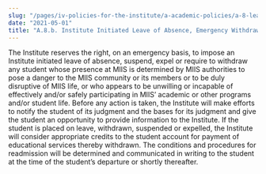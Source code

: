 ```yaml
---
slug: "/pages/iv-policies-for-the-institute/a-academic-policies/a-8-leaves-of-absence-withdrawal-suspension-expulsion-and-graduation/a-8-b-institute-initiated-leave-of-absence-emergency-withdrawal-suspension-or-expulsion"
date: "2021-05-01"
title: "A.8.b. Institute Initiated Leave of Absence, Emergency Withdrawal, Suspension or Expulsion"
---
```


The Institute reserves the right, on an emergency basis, to impose an Institute initiated leave of absence, suspend, expel or require to withdraw any student whose presence at MIIS is determined by MIIS authorities to pose a danger to the MIIS community or its members or to be duly disruptive of MIIS life, or who appears to be unwilling or incapable of effectively and/or safely participating in MIIS’ academic or other programs and/or student life. Before any action is taken, the Institute will make efforts to notify the student of its judgment and the bases for its judgment and give the student an opportunity to provide information to the Institute. If the student is placed on leave, withdrawn, suspended or expelled, the Institute will consider appropriate credits to the student account for payment of educational services thereby withdrawn. The conditions and procedures for readmission will be determined and communicated in writing to the student at the time of the student’s departure or shortly thereafter.
